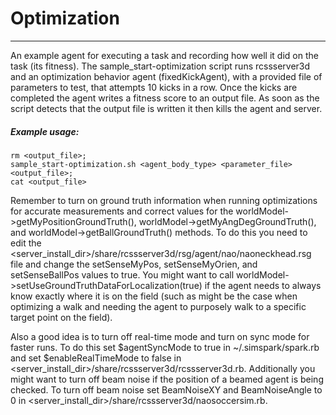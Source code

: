 # Optimization
---

An example agent for executing a task and recording how well it did on the task (its fitness).  The sample_start-optimization script runs rcssserver3d and an optimization behavior agent (fixedKickAgent), with a provided file of parameters to test, that attempts 10 kicks in a row.  Once the kicks are completed the agent writes a fitness score to an output file.  As soon as the script detects that the output file is written it then kills the agent and server.

##### Example usage:
```
rm <output_file>;
sample_start-optimization.sh <agent_body_type> <parameter_file> <output_file>;
cat <output_file>
```

Remember to turn on ground truth information when running optimizations for accurate measurements and correct values for the worldModel->getMyPositionGroundTruth(), worldModel->getMyAngDegGroundTruth(), and worldModel->getBallGroundTruth() methods.  To do this you need to edit the <server_install_dir>/share/rcssserver3d/rsg/agent/nao/naoneckhead.rsg file and change the setSenseMyPos, setSenseMyOrien, and setSenseBallPos values to true.  You might want to call worldModel->setUseGroundTruthDataForLocalization(true) if the agent needs to always know exactly where it is on the field (such as might be the case when optimizing a walk and needing the agent to purposely walk to a specific target point on the field). 

Also a good idea is to turn off real-time mode and turn on sync mode for faster runs.  To do this set $agentSyncMode to true in ~/.simspark/spark.rb and set $enableRealTimeMode to false in <server_install_dir>/share/rcssserver3d/rcssserver3d.rb.  Additionally you might want to turn off beam noise if the position of a beamed agent is being checked.  To turn off beam noise set BeamNoiseXY and BeamNoiseAngle to 0 in <server_install_dir>/share/rcssserver3d/naosoccersim.rb.